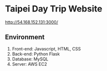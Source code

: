 # Taipei Day Trip Website
http://54.168.152.131:3000/


## Environment
1. Front-end: Javascript, HTML, CSS
2. Back-end: Python Flask
3. Database: MySQL
4. Server: AWS EC2


